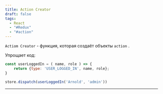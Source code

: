```yaml
---
title: Action Creator
draft: false
tags:
  - React
  - "#Redux"
  - "#action"
---
```

`Actiom Creator` - функция, которая создаёт объекты `action` .

Упрощает код:

```jsx
const userLoggedIn = ( name, role ) => {
	return {type: 'USER_LOGGED_IN', name, role};
}

store.dispatch(userLoggedIn('Arnold', 'admin'))
```

_____
